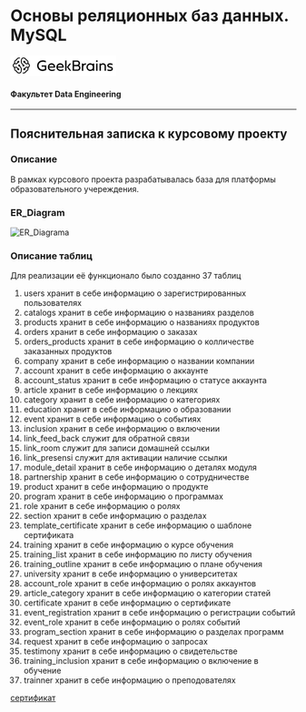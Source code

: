 # Основы реляционных баз данных. MySQL

![](logo.png)
#### Факультет Data Engineering
____
## Пояснительная записка к курсовому проекту

### Описание

В рамках курсового проекта разрабатывалась база для платформы образовательного учереждения.

### ER_Diagram
![ER_Diagrama](https://github.com/TolstikovIgor/DatabaseMySQL/blob/main/course_work/ERDiagramPlatforma.png)

### Описание таблиц

Для реализации её функционало было созданно 37 таблиц
1. users хранит в себе информацию о зарегистрированных пользователях
2. catalogs хранит в себе информацию о названиях разделов
3. products хранит в себе информацию о названиях продуктов
4. orders хранит в себе информацию о заказах
5. orders_products хранит в себе информацию о колличестве заказанных продуктов
6. company хранит в себе информацию о названии компании
7. account хранит в себе информацию о аккаунте
8. account_status хранит в себе информацию о статусе аккаунта
9. article хранит в себе информацию о лекциях
10. category хранит в себе информацию о категориях
11. education хранит в себе информацию о образовании
12. event хранит в себе информацию о событиях
13. inclusion хранит в себе информацию о включении
14. link_feed_back служит для обратной связи
15. link_room служит для записи домашней ссылки
16. link_presensi служит для активации наличие ссылки
17. module_detail хранит в себе информацию о деталях модуля
18. partnership хранит в себе информацию о сотрудничестве
19. product хранит в себе информацию о продукте
20. program хранит в себе информацию о программах
21. role хранит в себе информацию о ролях
22. section хранит в себе информацию о разделах
23. template_certificate хранит в себе информацию о шаблоне сертификата
24. training хранит в себе информацию о курсе обучения
25. training_list хранит в себе информацию по листу обучения
26. training_outline хранит в себе информацию о плане обучения
27. university хранит в себе информацию о университетах
28. account_role хранит в себе информацию о ролях аккаунтов
29. article_category хранит в себе информацию о категории статей
30. certificate хранит в себе информацию о сертификате
31. event_registration хранит в себе информацию о регистрации событий
32. event_role хранит в себе информацию о ролях событий
33. program_section хранит в себе информацию о разделах программ
34. request хранит в себе информацию о запросах
35. testimony хранит в себе информацию о свидетельстве
36. training_inclusion хранит в себе информацию о включение в обучение
37. trainner хранит в себе информацию о преподователях

[сертификат](https://gb.ru/go/4SlG4x)
